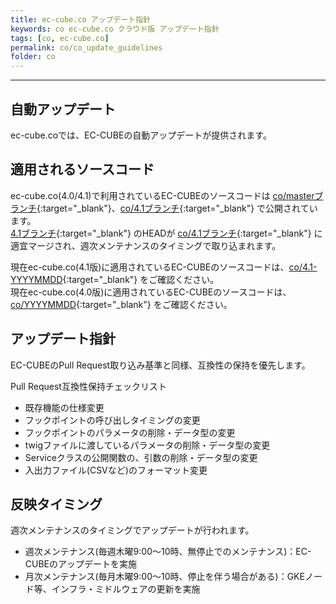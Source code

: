 ```yaml
---
title: ec-cube.co アップデート指針
keywords: co ec-cube.co クラウド版 アップデート指針
tags: [co, ec-cube.co]
permalink: co/co_update_guidelines
folder: co
---
```



---

## 自動アップデート

ec-cube.coでは、EC-CUBEの自動アップデートが提供されます。

## 適用されるソースコード

ec-cube.co(4.0/4.1)で利用されているEC-CUBEのソースコードは [co/masterブランチ](https://github.com/EC-CUBE/ec-cube/tree/co/master){:target="_blank"}、[co/4.1ブランチ](https://github.com/EC-CUBE/ec-cube/tree/co/4.1){:target="_blank"} で公開されています。  
[4.1ブランチ](https://github.com/EC-CUBE/ec-cube/tree/4.1){:target="_blank"} のHEADが [co/4.1ブランチ](https://github.com/EC-CUBE/ec-cube/tree/co/4.1){:target="_blank"} に適宜マージされ、週次メンテナンスのタイミングで取り込まれます。  
  
現在ec-cube.co(4.1版)に適用されているEC-CUBEのソースコードは、[co/4.1-YYYYMMDD](https://github.com/EC-CUBE/ec-cube/tags){:target="_blank"} をご確認ください。  
現在ec-cube.co(4.0版)に適用されているEC-CUBEのソースコードは、[co/YYYYMMDD](https://github.com/EC-CUBE/ec-cube/tags){:target="_blank"} をご確認ください。

## アップデート指針

EC-CUBEのPull Request取り込み基準と同様、互換性の保持を優先します。

Pull Request互換性保持チェックリスト

- 既存機能の仕様変更
- フックポイントの呼び出しタイミングの変更
- フックポイントのパラメータの削除・データ型の変更
- twigファイルに渡しているパラメータの削除・データ型の変更
- Serviceクラスの公開関数の、引数の削除・データ型の変更
- 入出力ファイル(CSVなど)のフォーマット変更

## 反映タイミング

週次メンテナンスのタイミングでアップデートが行われます。

- 週次メンテナンス(毎週木曜9:00〜10時、無停止でのメンテナンス)：EC-CUBEのアップデートを実施
- 月次メンテナンス(毎月木曜9:00〜10時、停止を伴う場合がある)：GKEノード等、インフラ・ミドルウェアの更新を実施
